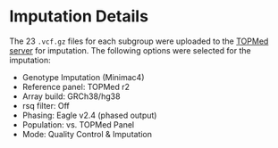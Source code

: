 # Imputation Details

The 23 `.vcf.gz` files for each subgroup were uploaded to the [TOPMed server][server] for imputation. The following options were selected for the imputation:

* Genotype Imputation (Minimac4)
* Reference panel: TOPMed r2
* Array build: GRCh38/hg38
* rsq filter: Off
* Phasing: Eagle v2.4 (phased output)
* Population: vs. TOPMed Panel
* Mode: Quality Control & Imputation

[server]: https://imputation.biodatacatalyst.nhlbi.nih.gov/#!
